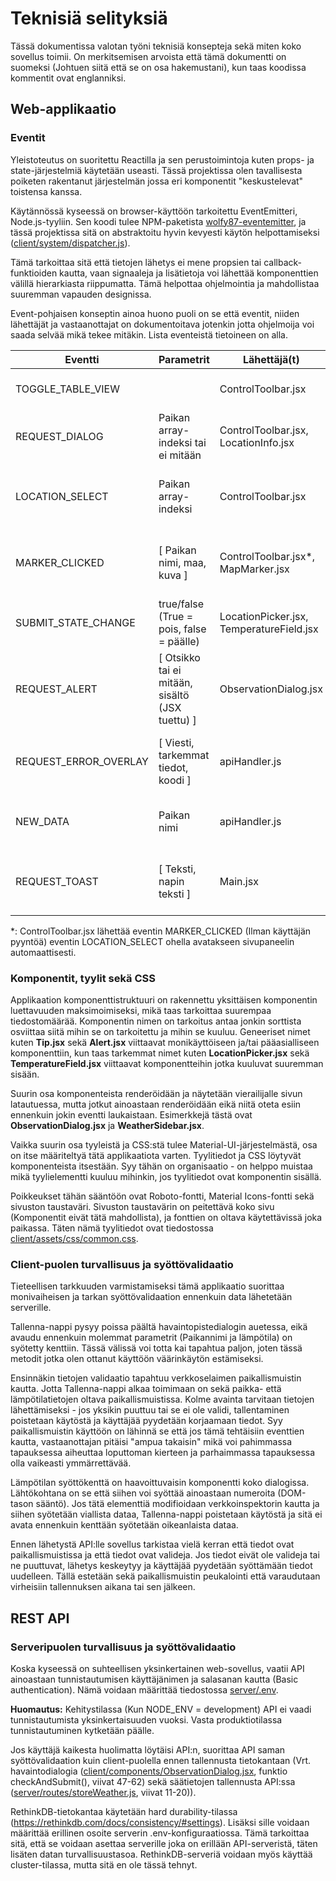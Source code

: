# Teknisiä selityksiä

Tässä dokumentissa valotan työni teknisiä konsepteja sekä miten koko sovellus toimii. On merkitsemisen arvoista että tämä dokumentti on suomeksi (Johtuen siitä että se on osa hakemustani), kun taas koodissa kommentit ovat englanniksi.

## Web-applikaatio

### Eventit

Yleistoteutus on suoritettu Reactilla ja sen perustoimintoja kuten props- ja state-järjestelmiä käytetään useasti. Tässä projektissa olen tavallisesta poiketen rakentanut järjestelmän jossa eri komponentit "keskustelevat" toistensa kanssa.

Käytännössä kyseessä on browser-käyttöön tarkoitettu EventEmitteri, Node.js-tyyliin. Sen koodi tulee NPM-paketista [wolfy87-eventemitter](https://npmjs.com/wolfy87-eventemitter), ja tässä projektissa sitä on abstraktoitu hyvin kevyesti käytön helpottamiseksi ([client/system/dispatcher.js](client/system/dispatcher.js)).

Tämä tarkoittaa sitä että tietojen lähetys ei mene propsien tai callback-funktioiden kautta, vaan signaaleja ja lisätietoja voi lähettää komponenttien välillä hierarkiasta riippumatta. Tämä helpottaa ohjelmointia ja mahdollistaa suuremman vapauden designissa.

Event-pohjaisen konseptin ainoa huono puoli on se että eventit, niiden lähettäjät ja vastaanottajat on dokumentoitava jotenkin jotta ohjelmoija voi saada selvää mikä tekee mitäkin. Lista eventeistä tietoineen on alla.

| Eventti | Parametrit | Lähettäjä(t) | Vastaanottaja(t) | Tarkoitus |
| ------- | ---------- | ------------ | ---------------- | --------- |
| TOGGLE\_TABLE\_VIEW | | ControlToolbar.jsx | Map.jsx, WeatherTable.jsx, Main.jsx | Vaihtaa kartta- ja taulukkotilan välillä. |
| REQUEST_DIALOG | Paikan array-indeksi tai ei mitään | ControlToolbar.jsx, LocationInfo.jsx | ObservationDialog.jsx | Avaa dialogin säähavainnon kirjaamiseen. |
| LOCATION_SELECT | Paikan array-indeksi | ControlToolbar.jsx | Map.jsx | Muuttaa kartan keskusta valitun havaintopisteen perusteella. |
| MARKER_CLICKED | [ Paikan nimi, maa, kuva ] | ControlToolbar.jsx*, MapMarker.jsx | WeatherSidebar.jsx | Avaa ja sulkee sivupaneelin jossa havaintopisteen tiedot ovat. |
| SUBMIT\_STATE\_CHANGE | true/false (True = pois, false = päälle) | LocationPicker.jsx, TemperatureField.jsx | ObservationDialog.jsx | Vaihtaa Tallenna-napin tilaa. |
| REQUEST_ALERT | [ Otsikko tai ei mitään, sisältö (JSX tuettu) ] | ObservationDialog.jsx | Alert.jsx | Näyttää geneerisen alertin jos jokin menee vikaan applikaatiossa. |
| REQUEST\_ERROR\_OVERLAY | [ Viesti, tarkemmat tiedot, koodi ] | apiHandler.js | ErrorOverlay.jsx | Näyttää dialogin jota ei voi sulkea. Suurille virheille. |
| NEW_DATA | Paikan nimi | apiHandler.js | WeatherTable.jsx, LocationInfo.jsx | Ilmoittaa että uutta tietoa on vastaanotettu API:sta. |
| REQUEST_TOAST | [ Teksti, napin teksti ] | Main.jsx | Toast.jsx | Näyttää pienen popupin näytön alareunassa. Lyhyttä tietoa varten. |

*: ControlToolbar.jsx lähettää eventin MARKER\_CLICKED (Ilman käyttäjän pyyntöä) eventin LOCATION\_SELECT ohella avatakseen sivupaneelin automaattisesti.

### Komponentit, tyylit sekä CSS

Applikaation komponenttistruktuuri on rakennettu yksittäisen komponentin luettavuuden maksimoimiseksi, mikä taas tarkoittaa suurempaa tiedostomäärää. Komponentin nimen on tarkoitus antaa jonkin sorttista osviittaa siitä mihin se on tarkoitettu ja mihin se kuuluu. Geneeriset nimet kuten **Tip.jsx** sekä **Alert.jsx** viittaavat monikäyttöiseen ja/tai pääasialliseen komponenttiin, kun taas tarkemmat nimet kuten **LocationPicker.jsx** sekä **TemperatureField.jsx** viittaavat komponentteihin jotka kuuluvat suuremman sisään.

Suurin osa komponenteista renderöidään ja näytetään vierailijalle sivun latautuessa, mutta jotkut ainoastaan renderöidään eikä niitä oteta esiin ennenkuin jokin eventti laukaistaan. Esimerkkejä tästä ovat **ObservationDialog.jsx** ja **WeatherSidebar.jsx**.

Vaikka suurin osa tyyleistä ja CSS:stä tulee Material-UI-järjestelmästä, osa on itse määriteltyä tätä applikaatiota varten. Tyylitiedot ja CSS löytyvät komponenteista itsestään. Syy tähän on organisaatio - on helppo muistaa mikä tyylielementti kuuluu mihinkin, jos tyylitiedot ovat komponentin sisällä.

Poikkeukset tähän sääntöön ovat Roboto-fontti, Material Icons-fontti sekä sivuston taustaväri. Sivuston taustavärin on peitettävä koko sivu (Komponentit eivät tätä mahdollista), ja fonttien on oltava käytettävissä joka paikassa. Täten nämä tyylitiedot ovat tiedostossa [client/assets/css/common.css](client/assets/css/common.css).

### Client-puolen turvallisuus ja syöttövalidaatio

Tieteellisen tarkkuuden varmistamiseksi tämä applikaatio suorittaa monivaiheisen ja tarkan syöttövalidaation ennenkuin data lähetetään serverille.

Tallenna-nappi pysyy poissa päältä havaintopistedialogin auetessa, eikä avaudu ennenkuin molemmat parametrit (Paikannimi ja lämpötila) on syötetty kenttiin. Tässä välissä voi totta kai tapahtua paljon, joten tässä metodit jotka olen ottanut käyttöön väärinkäytön estämiseksi.

Ensinnäkin tietojen validaatio tapahtuu verkkoselaimen paikallismuistin kautta. Jotta Tallenna-nappi alkaa toimimaan on sekä paikka- että lämpötilatietojen oltava paikallismuistissa. Kolme avainta tarvitaan tietojen lähettämiseksi - jos yksikin puuttuu tai se ei ole validi, tallentaminen poistetaan käytöstä ja käyttäjää pyydetään korjaamaan tiedot. Syy paikallismuistin käyttöön on lähinnä se että jos tämä tehtäisiin eventtien kautta, vastaanottajan pitäisi "ampua takaisin" mikä voi pahimmassa tapauksessa aiheuttaa loputtoman kierteen ja parhaimmassa tapauksessa olla vaikeasti ymmärrettävää.

Lämpötilan syöttökenttä on haavoittuvaisin komponentti koko dialogissa. Lähtökohtana on se että siihen voi syöttää ainoastaan numeroita (DOM-tason sääntö). Jos tätä elementtiä modifioidaan verkkoinspektorin kautta ja siihen syötetään viallista dataa, Tallenna-nappi poistetaan käytöstä ja sitä ei avata ennenkuin kenttään syötetään oikeanlaista dataa.

Ennen lähetystä API:lle sovellus tarkistaa vielä kerran että tiedot ovat paikallismuistissa ja että tiedot ovat valideja. Jos tiedot eivät ole valideja tai ne puuttuvat, lähetys keskeytyy ja käyttäjää pyydetään syöttämään tiedot uudelleen. Tällä estetään sekä paikallismuistin peukalointi että varaudutaan virheisiin tallennuksen aikana tai sen jälkeen.

## REST API

### Serveripuolen turvallisuus ja syöttövalidaatio

Koska kyseessä on suhteellisen yksinkertainen web-sovellus, vaatii API ainoastaan tunnistautumisen käyttäjänimen ja salasanan kautta (Basic authentication). Nämä voidaan määrittää tiedostossa [server/.env](server/.env.example).

**Huomautus:** Kehitystilassa (Kun NODE_ENV = development) API ei vaadi tunnistautumista yksinkertaisuuden vuoksi. Vasta produktiotilassa tunnistautuminen kytketään päälle.

Jos käyttäjä kaikesta huolimatta löytäisi API:n, suorittaa API saman syöttövalidaation kuin client-puolella ennen tallennusta tietokantaan (Vrt. havaintodialogia ([client/components/ObservationDialog.jsx](client/components/ObservationDialog.jsx), funktio checkAndSubmit(), viivat 47-62) sekä säätietojen tallennusta API:ssa ([server/routes/storeWeather.js](server/routes/storeWeather.js), viivat 11-20)).

RethinkDB-tietokantaa käytetään hard durability-tilassa (https://rethinkdb.com/docs/consistency/#settings). Lisäksi sille voidaan määrittää erillinen osoite serverin .env-konfiguraatiossa. Tämä tarkoittaa sitä, että se voidaan asettaa serverille joka on erillään API-serveristä, täten lisäten datan turvallisuustasoa. RethinkDB-serveriä voidaan myös käyttää cluster-tilassa, mutta sitä en ole tässä tehnyt.

